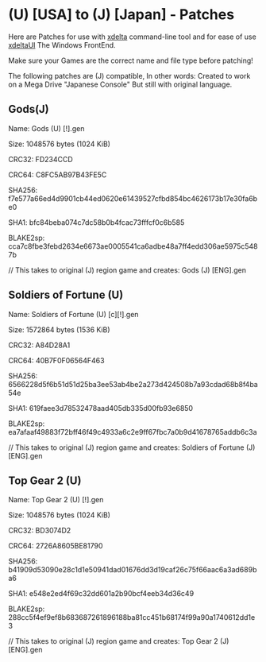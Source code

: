 # (U) [USA] to (J) [Japan] - Patches

Here are Patches for use with [xdelta](http://xdelta.org/) command-line tool and for ease of use [xdeltaUI](https://www.romhacking.net/utilities/598/) The Windows FrontEnd.

Make sure your Games are the correct name and file type before patching!

The following patches are (J) compatible, In other words: Created to work on a Mega Drive "Japanese Console" But still with original language.

## Gods(J)

Name: Gods (U) [!].gen

Size: 1048576 bytes (1024 KiB)

CRC32: FD234CCD

CRC64: C8FC5AB97B43FE5C

SHA256: f7e577a66ed4d9901cb44ed0620e61439527cfbd854bc4626173b17e30fa6be0

SHA1: bfc84beba074c7dc58b0b4fcac73fffcf0c6b585

BLAKE2sp: cca7c8fbe3febd2634e6673ae0005541ca6adbe48a7ff4edd306ae5975c5487b

// This takes to original (J) region game and creates: Gods (J) [ENG].gen

## Soldiers of Fortune (U)

Name: Soldiers of Fortune (U) [c][!].gen

Size: 1572864 bytes (1536 KiB)

CRC32: A84D28A1

CRC64: 40B7F0F06564F463

SHA256: 6566228d5f6b51d51d25ba3ee53ab4be2a273d424508b7a93cdad68b8f4ba54e

SHA1: 619faee3d78532478aad405db335d00fb93e6850

BLAKE2sp: ea7afaaf49883f72bff46f49c4933a6c2e9ff67fbc7a0b9d41678765addb6c3a

// This takes to original (J) region game and creates: Soldiers of Fortune (J) [ENG].gen

## Top Gear 2 (U)

Name: Top Gear 2 (U) [!].gen

Size: 1048576 bytes (1024 KiB)

CRC32: BD3074D2

CRC64: 2726A8605BE81790

SHA256: b41909d53090e28c1d1e50941dad01676dd3d19caf26c75f66aac6a3ad689ba6

SHA1: e548e2ed4f69c32dd601a2b90bcf4eeb34d36c49

BLAKE2sp: 288cc5f4ef9ef8b683687261896188ba81cc451b68174f99a90a1740612dd1e3

// This takes to original (J) region game and creates: Top Gear 2 (J) [ENG].gen

